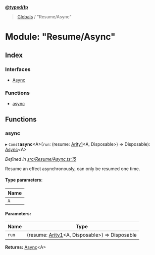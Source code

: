 **[@typed/fp](../README.md)**

> [Globals](../globals.md) / "Resume/Async"

# Module: "Resume/Async"

## Index

### Interfaces

* [Async](../interfaces/_resume_async_.async.md)

### Functions

* [async](_resume_async_.md#async)

## Functions

### async

▸ `Const`**async**\<A>(`run`: (resume: [Arity1](_common_types_.md#arity1)\<A, Disposable>) => Disposable): [Async](../interfaces/_resume_async_.async.md)\<A>

*Defined in [src/Resume/Async.ts:15](https://github.com/TylorS/typed-fp/blob/559f273/src/Resume/Async.ts#L15)*

Resume an effect asynchronously, can only be resumed one time.

#### Type parameters:

Name |
------ |
`A` |

#### Parameters:

Name | Type |
------ | ------ |
`run` | (resume: [Arity1](_common_types_.md#arity1)\<A, Disposable>) => Disposable |

**Returns:** [Async](../interfaces/_resume_async_.async.md)\<A>
